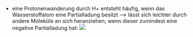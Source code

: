 - eine Protonenwanderung durch H+ entsteht häufig, wenn das Wasserstoffatom eine Partialladung besitzt --> lässt sich leichter durch andere Moleküle an sich heranziehen, wenn dieser zumindest eine negative Partialladung hat:
![](Pasted%20image%2020231013162902.png)
